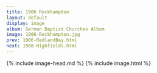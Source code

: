 ```yaml
---
title: 1906 Rockhampton
layout: default
display: image
album: German Baptist Churches Album
image: 1906-Rockhampton.jpg
prev: 1906-RedlandBay.html
next: 1908-Highfields.html
---
```

{% include image-head.md %}
{% include image.html %}